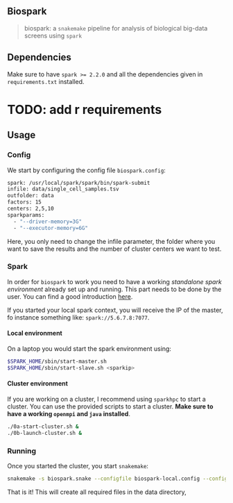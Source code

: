 ## Biospark

> biospark:  a `snakemake` pipeline for analysis of biological big-data screens using `spark`

## Dependencies

Make sure to have `spark >= 2.2.0` and all the dependencies given in `requirements.txt` installed.

# TODO: add r requirements

## Usage

### Config

We start by configuring the config file `biospark.config`:

```bash
spark: /usr/local/spark/spark/bin/spark-submit
infile: data/single_cell_samples.tsv
outfolder: data
factors: 15
centers: 2,5,10
sparkparams:
  - "--driver-memory=3G"
  - "--executor-memory=6G"
```

Here, you only need to change the infile parameter, the folder where you want to save the results and the number of cluster centers we want to test.

### Spark

In order for `biospark` to work you need to have a working *standalone spark environment* already set up and running. This part needs to be done by the user. You can find a good introduction [here](https://spark.apache.org/docs/latest/spark-standalone.html).

If you started your local spark context, you will receive the IP of the master, fo instance something like: `spark://5.6.7.8:7077`.

#### Local environment

On a laptop you would start the spark environment using:

```bash
$SPARK_HOME/sbin/start-master.sh
$SPARK_HOME/sbin/start-slave.sh <sparkip>
```

#### Cluster environment

If you are working on a cluster, I recommend using `sparkhpc` to start a cluster. You can use the provided scripts to start a cluster. **Make sure to have a working `openmpi` and `java` installed**.

```bash
./0a-start-cluster.sh &
./0b-launch-cluster.sh &
```

### Running

Once you started the cluster, you start `snakemake`:

```bash
snakemake -s biospark.snake --configfile biospark-local.config --config sparkip= <sparkip>
```

That is it! This will create all required files in the data directory,
